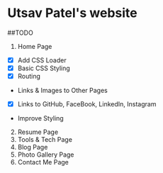 # Utsav Patel's website

##TODO
1. Home Page
  - [x] Add CSS Loader
  - [x] Basic CSS Styling
  - [x] Routing
  - Links & Images to Other Pages
  - [x] Links to GitHub, FaceBook, LinkedIn, Instagram
  - Improve Styling
2. Resume Page
3. Tools & Tech Page
4. Blog Page
5. Photo Gallery Page
6. Contact Me Page
